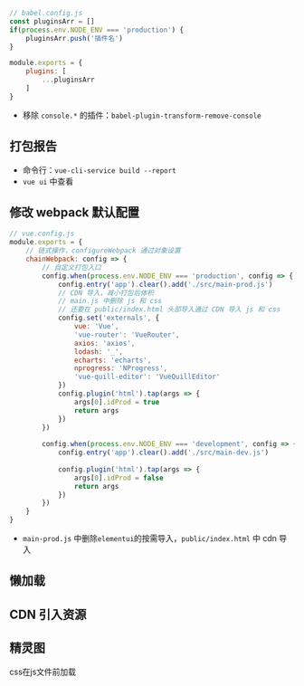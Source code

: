 ```javascript
// babel.config.js
const pluginsArr = []
if(process.env.NODE_ENV === 'production') {
    pluginsArr.push('插件名')
}

module.exports = {
    plugins: [
        ...pluginsArr
    ]
}
```

- 移除 `console.*` 的插件：`babel-plugin-transform-remove-console`

## 打包报告

- 命令行：`vue-cli-service build --report`
- `vue ui` 中查看

## 修改 webpack 默认配置

```javascript
// vue.config.js
module.exports = {
    // 链式操作，configureWebpack 通过对象设置
    chainWebpack: config => {
        // 自定义打包入口
        config.when(process.env.NODE_ENV === 'production', config => {
            config.entry('app').clear().add('./src/main-prod.js')
            // CDN 导入，减小打包后体积
            // main.js 中删除 js 和 css
            // 还要在 public/index.html 头部导入通过 CDN 导入 js 和 css
            config.set('externals', {
                vue: 'Vue',
                'vue-router': 'VueRouter',
                axios: 'axios',
                lodash: '_',
                echarts: 'echarts',
                nprogress: 'NProgress',
                'vue-quill-editor': 'VueQuillEditor'
            })
            config.plugin('html').tap(args => {
                args[0].idProd = true
                return args
            })
        })
        
        config.when(process.env.NODE_ENV === 'development', config => {
            config.entry('app').clear().add('./src/main-dev.js')
            
            config.plugin('html').tap(args => {
                args[0].idProd = false
                return args
            })
        })
    }
}
```

- `main-prod.js` 中删除`elementui`的按需导入，`public/index.html` 中 cdn 导入

##  懒加载

## CDN 引入资源

## 精灵图

css在js文件前加载
